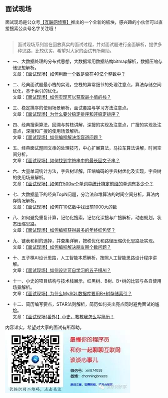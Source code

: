 ## 面试现场

面试现场是公众号[【互联网侦察】](https://github.com/mmzsblog/blog-mmzsit/tree/master/src/image/互联网侦察.jpg)推出的一个全新的板块，感兴趣的小伙伴可以直接搜索公众号名字关注哦！
<br><br>
>面试现场系列旨在回放真实的面试过程，并对面试题进行全面解析，提供多种思路，比较优劣，希望对大家的面试有所帮助。

- 一、大数据处理的分布式思想，大数据常用数据结构bitmap解析，数据压缩存储思想解析。<br>
文章：[【面试现场】如何判断一个数是否在40亿个整数中？](https://mp.weixin.qq.com/s?__biz=MzU4NzYwNDAwMg==&mid=2247485192&idx=2&sn=74ad4a477b6391f6f1fdd9498a580bd3&chksm=fde8ce45ca9f47533bdcfa3a93b30344501d0dccd6ead6b35a16f4cac2a0297c50ad7d98f79a&scene=0#rd)

- 二、经典面试题最小栈的实现，空栈的异常细节的处理注意点，算法存储空间优化，基于索引的优化。<br>
文章：[【面试现场】如何实现可以获取最小值的栈？](https://mp.weixin.qq.com/s?__biz=MzU4NzYwNDAwMg==&mid=2247485220&idx=2&sn=46a748af6eef5d1afea0fcc0b47dc108&chksm=fde8ce69ca9f477f267718d73f054f5b117cc8dbbfbdaf20a7cdf09d4c121a130dc4224999e3&scene=0#rd)

- 三、稳定排序的使用场景解析，面试套路与学习方法注意点。<br>
文章：[【面试现场】为什么要分稳定排序和非稳定排序？](https://mp.weixin.qq.com/s?__biz=MzU4NzYwNDAwMg==&mid=2247485253&idx=3&sn=6a736f34b5d487f2247f2eead9f252ca&chksm=fde8ce08ca9f471e90d1dcd06745d50259e1c8e33bdff922ef887c01abcd9554148987195c68&scene=0#rd)

- 四、经典搜索算法，回溯与剪枝讲解，深搜的实现及注意点，广搜的实现及注意点，深搜和广搜的使用场景解析。<br>
文章：[【面试现场】如何编程解决华容道问题？](https://mp.weixin.qq.com/s?__biz=MzU4NzYwNDAwMg==&mid=2247485266&idx=2&sn=576a2d1a4750495f304e4040bdb2e068&chksm=fde8ce1fca9f47095f6e774bbe5af7577fefb44e33026c67d49339e339ba7d5ee08d6dbfb2db&scene=0#rd)

- 五、经典面试题回文串的处理技巧，中心扩展算法，马拉车算法讲解，时间空间分析。<br>
文章：[【面试现场】如何找到字符串中的最长回文子串？](https://mp.weixin.qq.com/s?__biz=MzU4NzYwNDAwMg==&mid=2247485318&idx=2&sn=71ef5fdc6034d0b9e9ed3c6574cce598&chksm=fde8cecbca9f47dd6a55d93db0eba58867f0df7d1134b9438d09980d8f8d062a806412fe8a19&scene=0#rd)

- 六、大量单词统计方法，字典树详解，压缩编码的字典树优化及实现，字典树的使用场景解析。<br>
文章：[【面试现场】如何在500w个单词中统计特定前缀的单词有多少个？](https://mp.weixin.qq.com/s?__biz=MzU4NzYwNDAwMg==&mid=2247485350&idx=2&sn=02ceeb6e0b38eebd460072cba669dcf3&chksm=fde8ceebca9f47fdb63598ffb2f5a7f83bdf9f5938f1a03f36568f1c675ee41e0ee57b82d791&scene=0#rd)

- 七、大数据量下的经典TopN问题，分治法和堆算法的时间空间分析，算法内存情况解析。<br>
文章：[【面试现场】如何在10亿数中找出前1000大的数](https://mp.weixin.qq.com/s/2FseBZigYyEZQn4NtqFZlg)

- 八、如何避免重复计算，记忆化搜索，记忆化深搜与广搜解析，动态规划，状态压缩思路。<br>
文章：[【面试现场】如何编程获得最多的年终红包奖？](https://mp.weixin.qq.com/s?__biz=MzU4NzYwNDAwMg==&mid=2247485391&idx=2&sn=b2e084d1b7bfb9d758495d80a6069651&chksm=fde8ce82ca9f4794654883c4b78293780f9dab049367a20a364f138eac729dea9326f2700c6e&scene=0#rd)

- 九、链表和树的选择，并查集详解，按秩优化和路径压缩优化思路及实现。<br>
文章：[【面试现场】如何编程解决朋友圈个数问题？](https://mp.weixin.qq.com/s?__biz=MzU4NzYwNDAwMg==&mid=2247485412&idx=2&sn=4428017b2c97518aa6ac7c1c28b08fd3&chksm=fde8cea9ca9f47bfa8065c2c61433b92b8a88d503f76b6e750229ca0a64280c626ed3da32d4f&scene=0#rd)

- 十、五子棋AI设计思路，人工智能本质解析，按照人工智能思路设计程序讲解。<br>
文章：[【面试现场】如何设计可自学习的五子棋AI？](https://mp.weixin.qq.com/s?__biz=MzU4NzYwNDAwMg==&mid=2247485424&idx=2&sn=fb8757b4f7524c113150b8952c36af86&chksm=fde8cebdca9f47ab3c86507fca3ef038b70d03ec262e12a52edb9458255d003fee92c87bb949&scene=0#rd)

- 十一、小史的项目结构与技术栈展示，红黑树、B树、B+树的比较与各自使用场景解析。<br>
文章：[【面试现场】为什么MySQL数据库要用B+树存储索引？](https://mp.weixin.qq.com/s?__biz=MzU4NzYwNDAwMg==&mid=2247485452&idx=2&sn=92bfb59432c693d9a70df7fc440aacb3&chksm=fde8c141ca9f485778d25b5fa0a126a3a13cb3528277265cf3de3361972c5c2d3fc633308a4f&scene=0#rd)

- 十二、简历编写要点，STAR法则解析，简历如何突出亮点同时避免面试的尴尬。<br>
文章：[【面试现场(番外)】小史，教教我怎么写简历！](https://mp.weixin.qq.com/s?__biz=MzU4NzYwNDAwMg==&mid=2247485458&idx=2&sn=57bb683c6433089b0c59f6414d76c5b1&chksm=fde8c15fca9f4849062bef2133340ebb2d8bc22286549edba8897d26fd1c0fc126d7c9b7677b&scene=0#rd)

内容详实，希望对大家的面试有所帮助。<br>
![image](https://github.com/mmzsblog/blog-mmzsit/blob/master/src/image/%E4%BA%92%E8%81%94%E7%BD%91%E4%BE%A6%E5%AF%9F.jpg)



